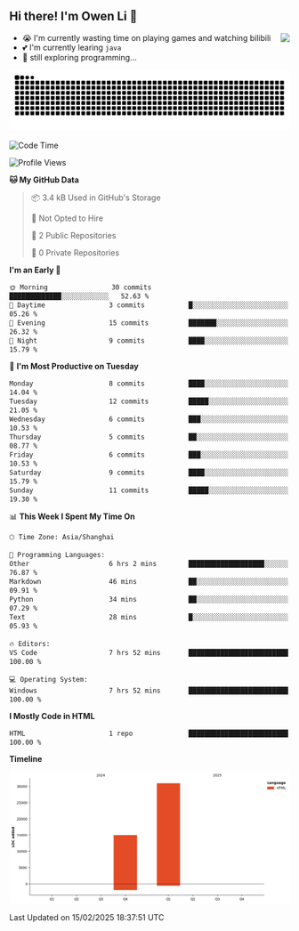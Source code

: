 ## Hi there! I'm Owen Li 👋

<a href="https://github.com/owenllli">
  <img align="right" src="https://github-readme-stats.vercel.app/api/top-langs/?username=owenllli&layout=normal" />
</a>

- 😭 I'm currently wasting time on playing games and watching bilibili
- 💕 I'm currently learing `java`
- 🤔 still exploring programming...

<!--
![Top Langs](https://github-readme-stats.vercel.app/api/top-langs/?username=owenllli&layout=normal)
-->

<picture>
  <source media="(prefers-color-scheme: dark)" srcset="https://raw.githubusercontent.com/owenllli/owenllli/output/github-snake-dark.svg" />
  <source media="(prefers-color-scheme: light)" srcset="https://raw.githubusercontent.com/owenllli/owenllli/output/github-snake.svg" />
  <img alt="github-snake" src="https://raw.githubusercontent.com/owenllli/owenllli/output/github-snake.svg" />
</picture>

<!--START_SECTION:waka-->
![Code Time](http://img.shields.io/badge/Code%20Time-72%20hrs%2014%20mins-blue)

![Profile Views](http://img.shields.io/badge/Profile%20Views-0-blue)

**🐱 My GitHub Data** 

> 📦 3.4 kB Used in GitHub's Storage 
 > 
> 🚫 Not Opted to Hire
 > 
> 📜 2 Public Repositories 
 > 
> 🔑 0 Private Repositories 
 > 
**I'm an Early 🐤** 

```text
🌞 Morning                30 commits          █████████████░░░░░░░░░░░░   52.63 % 
🌆 Daytime                3 commits           █░░░░░░░░░░░░░░░░░░░░░░░░   05.26 % 
🌃 Evening                15 commits          ███████░░░░░░░░░░░░░░░░░░   26.32 % 
🌙 Night                  9 commits           ████░░░░░░░░░░░░░░░░░░░░░   15.79 % 
```
📅 **I'm Most Productive on Tuesday** 

```text
Monday                   8 commits           ████░░░░░░░░░░░░░░░░░░░░░   14.04 % 
Tuesday                  12 commits          █████░░░░░░░░░░░░░░░░░░░░   21.05 % 
Wednesday                6 commits           ███░░░░░░░░░░░░░░░░░░░░░░   10.53 % 
Thursday                 5 commits           ██░░░░░░░░░░░░░░░░░░░░░░░   08.77 % 
Friday                   6 commits           ███░░░░░░░░░░░░░░░░░░░░░░   10.53 % 
Saturday                 9 commits           ████░░░░░░░░░░░░░░░░░░░░░   15.79 % 
Sunday                   11 commits          █████░░░░░░░░░░░░░░░░░░░░   19.30 % 
```


📊 **This Week I Spent My Time On** 

```text
🕑︎ Time Zone: Asia/Shanghai

💬 Programming Languages: 
Other                    6 hrs 2 mins        ███████████████████░░░░░░   76.87 % 
Markdown                 46 mins             ██░░░░░░░░░░░░░░░░░░░░░░░   09.91 % 
Python                   34 mins             ██░░░░░░░░░░░░░░░░░░░░░░░   07.29 % 
Text                     28 mins             █░░░░░░░░░░░░░░░░░░░░░░░░   05.93 % 

🔥 Editors: 
VS Code                  7 hrs 52 mins       █████████████████████████   100.00 % 

💻 Operating System: 
Windows                  7 hrs 52 mins       █████████████████████████   100.00 % 
```

**I Mostly Code in HTML** 

```text
HTML                     1 repo              █████████████████████████   100.00 % 
```



**Timeline**

![Lines of Code chart](https://raw.githubusercontent.com/owenllli/owenllli/main/assets/bar_graph.png)


 Last Updated on 15/02/2025 18:37:51 UTC
<!--END_SECTION:waka-->
